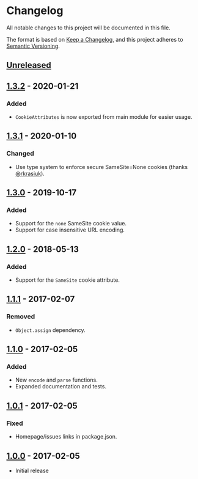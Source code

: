 # Changelog
All notable changes to this project will be documented in this file.

The format is based on [Keep a Changelog](https://keepachangelog.com/en/1.0.0/),
and this project adheres to [Semantic Versioning](https://semver.org/spec/v2.0.0.html).

## [Unreleased]

## [1.3.2] - 2020-01-21
### Added
- `CookieAttributes` is now exported from main module for easier usage.

## [1.3.1] - 2020-01-10
### Changed
- Use type system to enforce secure SameSite=None cookies (thanks [@rkrasiuk](https://github.com/rkrasiuk/)).

## [1.3.0] - 2019-10-17
### Added
- Support for the `none` SameSite cookie value.
- Support for case insensitive URL encoding.

## [1.2.0] - 2018-05-13
### Added
- Support for the `SameSite` cookie attribute.

## [1.1.1] - 2017-02-07
### Removed
- `Object.assign` dependency.

## [1.1.0] - 2017-02-05
### Added
- New `encode` and `parse` functions.
- Expanded documentation and tests.

## [1.0.1] - 2017-02-05
### Fixed
- Homepage/issues links in package.json.

## [1.0.0] - 2017-02-05
- Initial release

[Unreleased]: https://github.com/theodorejb/es-cookie/compare/v1.3.2...HEAD
[1.3.2]: https://github.com/theodorejb/es-cookie/compare/v1.3.1...v1.3.2
[1.3.1]: https://github.com/theodorejb/es-cookie/compare/v1.3.0...v1.3.1
[1.3.0]: https://github.com/theodorejb/es-cookie/compare/v1.2.0...v1.3.0
[1.2.0]: https://github.com/theodorejb/es-cookie/compare/v1.1.1...v1.2.0
[1.1.1]: https://github.com/theodorejb/es-cookie/compare/v1.1.0...v1.1.1
[1.1.0]: https://github.com/theodorejb/es-cookie/compare/v1.0.1...v1.1.0
[1.0.1]: https://github.com/theodorejb/es-cookie/compare/v1.0.0...v1.0.1
[1.0.0]: https://github.com/theodorejb/es-cookie/tree/v1.0.0
